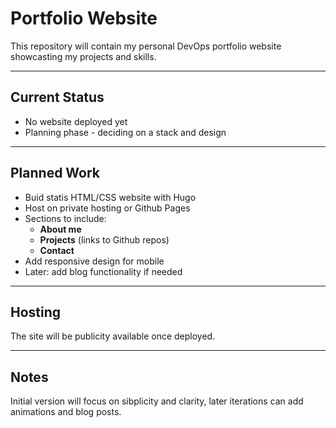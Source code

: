 # Portfolio Website

This repository will contain my personal DevOps portfolio website showcasting my projects and skills.

---

## Current Status
- No website deployed yet
- Planning phase - deciding on  a stack and design

---

## Planned Work
- Buid statis HTML/CSS website with Hugo
- Host on private hosting or Github Pages
- Sections to include:
  - **About me**
  - **Projects** (links to Github repos)
  - **Contact**
- Add responsive design for mobile
- Later: add blog functionality if needed

---

## Hosting
The site will be publicity available once deployed.

---


## Notes 
Initial version will focus on sibplicity and clarity, later iterations can add animations and blog posts.